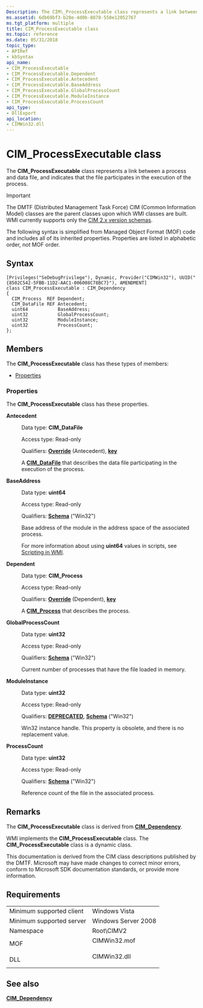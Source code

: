 ```yaml
---
Description: The CIM\_ProcessExecutable class represents a link between a process and data file, and indicates that the file participates in the execution of the process.
ms.assetid: 6db69bf3-b28e-4d0b-8878-558e12052767
ms.tgt_platform: multiple
title: CIM_ProcessExecutable class
ms.topic: reference
ms.date: 05/31/2018
topic_type: 
- APIRef
- kbSyntax
api_name: 
- CIM_ProcessExecutable
- CIM_ProcessExecutable.Dependent
- CIM_ProcessExecutable.Antecedent
- CIM_ProcessExecutable.BaseAddress
- CIM_ProcessExecutable.GlobalProcessCount
- CIM_ProcessExecutable.ModuleInstance
- CIM_ProcessExecutable.ProcessCount
api_type: 
- DllExport
api_location: 
- CIMWin32.dll
---
```


# CIM\_ProcessExecutable class

The **CIM\_ProcessExecutable** class represents a link between a process and data file, and indicates that the file participates in the execution of the process.

> [!IMPORTANT]
> The DMTF (Distributed Management Task Force) CIM (Common Information Model) classes are the parent classes upon which WMI classes are built. WMI currently supports only the [CIM 2.x version schemas](https://dmtf.org/standards/cim/schemas).

 

The following syntax is simplified from Managed Object Format (MOF) code and includes all of its inherited properties. Properties are listed in alphabetic order, not MOF order.

## Syntax

``` syntax
[Privileges("SeDebugPrivilege"), Dynamic, Provider("CIMWin32"), UUID("{8502C542-5FBB-11D2-AAC1-006008C78BC7}"), AMENDMENT]
class CIM_ProcessExecutable : CIM_Dependency
{
  CIM_Process  REF Dependent;
  CIM_DataFile REF Antecedent;
  uint64           BaseAddress;
  uint32           GlobalProcessCount;
  uint32           ModuleInstance;
  uint32           ProcessCount;
};
```

## Members

The **CIM\_ProcessExecutable** class has these types of members:

-   [Properties](#properties)

### Properties

The **CIM\_ProcessExecutable** class has these properties.

<dl> <dt>

**Antecedent**
</dt> <dd> <dl> <dt>

Data type: **CIM\_DataFile**
</dt> <dt>

Access type: Read-only
</dt> <dt>

Qualifiers: [**Override**](/windows/desktop/WmiSdk/standard-qualifiers) (Antecedent), [**key**](/windows/desktop/WmiSdk/key-qualifier)
</dt> </dl>

A [**CIM\_DataFile**](cim-datafile.md) that describes the data file participating in the execution of the process.

</dd> <dt>

**BaseAddress**
</dt> <dd> <dl> <dt>

Data type: **uint64**
</dt> <dt>

Access type: Read-only
</dt> <dt>

Qualifiers: [**Schema**](/windows/desktop/WmiSdk/standard-qualifiers) ("Win32")
</dt> </dl>

Base address of the module in the address space of the associated process.

For more information about using **uint64** values in scripts, see [Scripting in WMI](/windows/desktop/WmiSdk/creating-a-wmi-script).

</dd> <dt>

**Dependent**
</dt> <dd> <dl> <dt>

Data type: **CIM\_Process**
</dt> <dt>

Access type: Read-only
</dt> <dt>

Qualifiers: [**Override**](/windows/desktop/WmiSdk/standard-qualifiers) (Dependent), [**key**](/windows/desktop/WmiSdk/key-qualifier)
</dt> </dl>

A [**CIM\_Process**](cim-process.md) that describes the process.

</dd> <dt>

**GlobalProcessCount**
</dt> <dd> <dl> <dt>

Data type: **uint32**
</dt> <dt>

Access type: Read-only
</dt> <dt>

Qualifiers: [**Schema**](/windows/desktop/WmiSdk/standard-qualifiers) ("Win32")
</dt> </dl>

Current number of processes that have the file loaded in memory.

</dd> <dt>

**ModuleInstance**
</dt> <dd> <dl> <dt>

Data type: **uint32**
</dt> <dt>

Access type: Read-only
</dt> <dt>

Qualifiers: [**DEPRECATED**](/windows/desktop/WmiSdk/standard-wmi-qualifiers), [**Schema**](/windows/desktop/WmiSdk/standard-qualifiers) ("Win32")
</dt> </dl>

Win32 instance handle. This property is obsolete, and there is no replacement value.

</dd> <dt>

**ProcessCount**
</dt> <dd> <dl> <dt>

Data type: **uint32**
</dt> <dt>

Access type: Read-only
</dt> <dt>

Qualifiers: [**Schema**](/windows/desktop/WmiSdk/standard-qualifiers) ("Win32")
</dt> </dl>

Reference count of the file in the associated process.

</dd> </dl>

## Remarks

The **CIM\_ProcessExecutable** class is derived from [**CIM\_Dependency**](cim-dependency.md).

WMI implements the **CIM\_ProcessExecutable** class. The **CIM\_ProcessExecutable** class is a dynamic class.

This documentation is derived from the CIM class descriptions published by the DMTF. Microsoft may have made changes to correct minor errors, conform to Microsoft SDK documentation standards, or provide more information.

## Requirements



|                                     |                                                                                         |
|-------------------------------------|-----------------------------------------------------------------------------------------|
| Minimum supported client<br/> | Windows Vista<br/>                                                                |
| Minimum supported server<br/> | Windows Server 2008<br/>                                                          |
| Namespace<br/>                | Root\\CIMV2<br/>                                                                  |
| MOF<br/>                      | <dl> <dt>CIMWin32.mof</dt> </dl> |
| DLL<br/>                      | <dl> <dt>CIMWin32.dll</dt> </dl> |



## See also

<dl> <dt>

[**CIM\_Dependency**](cim-dependency.md)
</dt> </dl>

 

